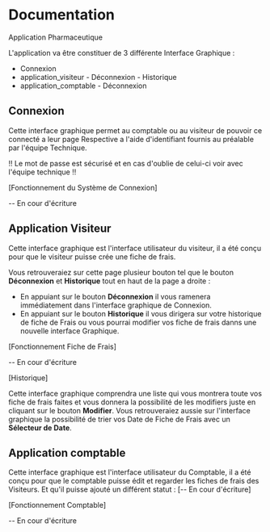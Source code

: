﻿# Documentation

Application Pharmaceutique 

L'application va être constituer de 3 différente Interface Graphique :

- Connexion
- application_visiteur
      - Déconnexion
      - Historique
- application_comptable
      - Déconnexion

## Connexion 

Cette interface graphique permet au comptable ou au visiteur de pouvoir ce connecté a leur page Respective a l'aide d'identifiant fournis au préalable par l'équipe Technique.

!! Le mot de passe est sécurisé et en cas d'oublie de celui-ci voir avec l'équipe technique !!

[Fonctionnement du Système de Connexion]

-- En cour d'écriture

## Application Visiteur 

Cette interface graphique est l'interface utilisateur du visiteur, il a été conçu pour que le visiteur puisse crée une fiche de frais.

Vous retrouveraiez sur cette page plusieur bouton tel que le bouton **Déconnexion** et **Historique** tout en haut de la page a droite :

- En appuiant sur le bouton **Déconnexion** il vous ramenera immédiatement dans l'interface graphique de Connexion.
- En appuiant sur le bouton **Historique** il vous dirigera sur votre historique de fiche de Frais ou vous pourrai modifier vos fiche de frais danns une nouvelle interface Graphique.

[Fonctionnement Fiche de Frais]

-- En cour d'écriture

[Historique]

Cette interface graphique comprendra une liste qui vous montrera toute vos fiche de frais faites et vous donnera la possibilité de les modifiers juste en cliquant sur le bouton 
**Modifier**. Vous retrouveraiez aussie sur l'interface graphique la possibilité de trier vos Date de Fiche de Frais avec un **Sélecteur de Date**.

## Application comptable

Cette interface graphique est l'interface utilisateur du Comptable, il a été conçu pour que le comptable puisse édit et regarder les fiches de frais des Visiteurs.
Et qu'il puisse ajouté un différent statut : [-- En cour d'écriture]

[Fonctionnement Comptable]

-- En cour d'écriture
